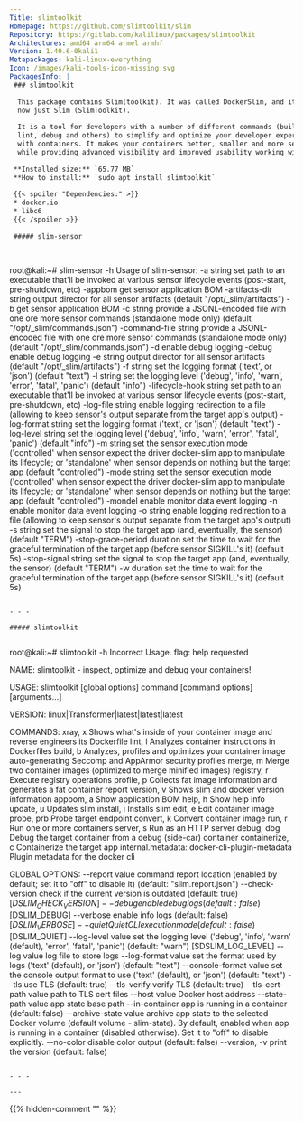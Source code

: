 ```yaml
---
Title: slimtoolkit
Homepage: https://github.com/slimtoolkit/slim
Repository: https://gitlab.com/kalilinux/packages/slimtoolkit
Architectures: amd64 arm64 armel armhf
Version: 1.40.6-0kali1
Metapackages: kali-linux-everything 
Icon: /images/kali-tools-icon-missing.svg
PackagesInfo: |
 ### slimtoolkit
 
  This package contains Slim(toolkit). It was called DockerSlim, and it is
  now just Slim (SlimToolkit).
   
  It is a tool for developers with a number of different commands (build, xray,
  lint, debug and others) to simplify and optimize your developer experience
  with containers. It makes your containers better, smaller and more secure
  while providing advanced visibility and improved usability working with the
 
 **Installed size:** `65.77 MB`  
 **How to install:** `sudo apt install slimtoolkit`  
 
 {{< spoiler "Dependencies:" >}}
 * docker.io
 * libc6 
 {{< /spoiler >}}
 
 ##### slim-sensor
 
 
 ```
 root@kali:~# slim-sensor -h
 Usage of slim-sensor:
   -a string
     	set path to an executable that'll be invoked at various sensor lifecycle events (post-start, pre-shutdown, etc)
   -appbom
     	get sensor application BOM
   -artifacts-dir string
     	output director for all sensor artifacts (default "/opt/_slim/artifacts")
   -b	get sensor application BOM
   -c string
     	provide a JSONL-encoded file with one ore more sensor commands (standalone mode only) (default "/opt/_slim/commands.json")
   -command-file string
     	provide a JSONL-encoded file with one ore more sensor commands (standalone mode only) (default "/opt/_slim/commands.json")
   -d	enable debug logging
   -debug
     	enable debug logging
   -e string
     	output director for all sensor artifacts (default "/opt/_slim/artifacts")
   -f string
     	set the logging format ('text', or 'json') (default "text")
   -l string
     	set the logging level ('debug', 'info', 'warn', 'error', 'fatal', 'panic') (default "info")
   -lifecycle-hook string
     	set path to an executable that'll be invoked at various sensor lifecycle events (post-start, pre-shutdown, etc)
   -log-file string
     	enable logging redirection to a file (allowing to keep sensor's output separate from the target app's output)
   -log-format string
     	set the logging format ('text', or 'json') (default "text")
   -log-level string
     	set the logging level ('debug', 'info', 'warn', 'error', 'fatal', 'panic') (default "info")
   -m string
     	set the sensor execution mode ('controlled' when sensor expect the driver docker-slim app to manipulate its lifecycle; or 'standalone' when sensor depends on nothing but the target app (default "controlled")
   -mode string
     	set the sensor execution mode ('controlled' when sensor expect the driver docker-slim app to manipulate its lifecycle; or 'standalone' when sensor depends on nothing but the target app (default "controlled")
   -mondel
     	enable monitor data event logging
   -n	enable monitor data event logging
   -o string
     	enable logging redirection to a file (allowing to keep sensor's output separate from the target app's output)
   -s string
     	set the signal to stop the target app (and, eventually, the sensor) (default "TERM")
   -stop-grace-period duration
     	set the time to wait for the graceful termination of the target app (before sensor SIGKILL's it) (default 5s)
   -stop-signal string
     	set the signal to stop the target app (and, eventually, the sensor) (default "TERM")
   -w duration
     	set the time to wait for the graceful termination of the target app (before sensor SIGKILL's it) (default 5s)
 ```
 
 - - -
 
 ##### slimtoolkit
 
 
 ```
 root@kali:~# slimtoolkit -h
 Incorrect Usage. flag: help requested
 
 NAME:
    slimtoolkit - inspect, optimize and debug your containers!
 
 USAGE:
    slimtoolkit [global options] command [command options] [arguments...]
 
 VERSION:
    linux|Transformer|latest|latest|latest
 
 COMMANDS:
    xray, x          Shows what's inside of your container image and reverse engineers its Dockerfile
    lint, l          Analyzes container instructions in Dockerfiles
    build, b         Analyzes, profiles and optimizes your container image auto-generating Seccomp and AppArmor security profiles
    merge, m         Merge two container images (optimized to merge minified images)
    registry, r      Execute registry operations
    profile, p       Collects fat image information and generates a fat container report
    version, v       Shows slim and docker version information
    appbom, a        Show application BOM
    help, h          Show help info
    update, u        Updates slim
    install, i       Installs slim
    edit, e          Edit container image
    probe, prb       Probe target endpoint
    convert, k       Convert container image
    run, r           Run one or more containers
    server, s        Run as an HTTP server
    debug, dbg       Debug the target container from a debug (side-car) container
    containerize, c  Containerize the target app
    internal.metadata:
      docker-cli-plugin-metadata  Plugin metadata for the docker cli
 
 GLOBAL OPTIONS:
    --report value          command report location (enabled by default; set it to "off" to disable it) (default: "slim.report.json")
    --check-version         check if the current version is outdated (default: true) [$DSLIM_CHECK_VERSION]
    --debug                 enable debug logs (default: false) [$DSLIM_DEBUG]
    --verbose               enable info logs (default: false) [$DSLIM_VERBOSE]
    --quiet                 Quiet CLI execution mode (default: false) [$DSLIM_QUIET]
    --log-level value       set the logging level ('debug', 'info', 'warn' (default), 'error', 'fatal', 'panic') (default: "warn") [$DSLIM_LOG_LEVEL]
    --log value             log file to store logs
    --log-format value      set the format used by logs ('text' (default), or 'json') (default: "text")
    --console-format value  set the console output format to use ('text' (default), or 'json') (default: "text")
    --tls                   use TLS (default: true)
    --tls-verify            verify TLS (default: true)
    --tls-cert-path value   path to TLS cert files
    --host value            Docker host address
    --state-path value      app state base path
    --in-container          app is running in a container (default: false)
    --archive-state value   archive app state to the selected Docker volume (default volume - slim-state). By default, enabled when app is running in a container (disabled otherwise). Set it to "off" to disable explicitly.
    --no-color              disable color output (default: false)
    --version, -v           print the version (default: false)
 ```
 
 - - -
 
---
```

{{% hidden-comment "<!--Do not edit anything above this line-->" %}}
